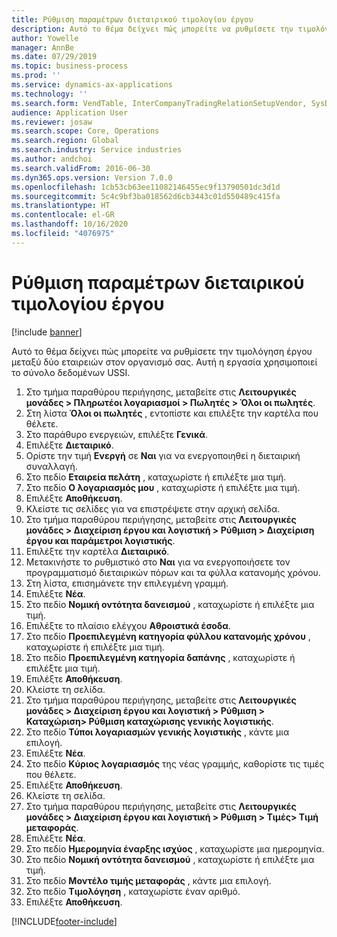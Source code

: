 ```yaml
---
title: Ρύθμιση παραμέτρων διεταιρικού τιμολογίου έργου
description: Αυτό το θέμα δείχνει πώς μπορείτε να ρυθμίσετε την τιμολόγηση έργου μεταξύ δύο εταιρειών στον οργανισμό σας.
author: Yowelle
manager: AnnBe
ms.date: 07/29/2019
ms.topic: business-process
ms.prod: ''
ms.service: dynamics-ax-applications
ms.technology: ''
ms.search.form: VendTable, InterCompanyTradingRelationSetupVendor, SysDataAreaSelectLookup, ProjParameters, ProjPosting, ProjTransferPrice
audience: Application User
ms.reviewer: josaw
ms.search.scope: Core, Operations
ms.search.region: Global
ms.search.industry: Service industries
ms.author: andchoi
ms.search.validFrom: 2016-06-30
ms.dyn365.ops.version: Version 7.0.0
ms.openlocfilehash: 1cb53cb63ee11082146455ec9f13790501dc3d1d
ms.sourcegitcommit: 5c4c9bf3ba018562d6cb3443c01d550489c415fa
ms.translationtype: HT
ms.contentlocale: el-GR
ms.lasthandoff: 10/16/2020
ms.locfileid: "4076975"
---
```

# <a name="configure-intercompany-project-invoicing"></a>Ρύθμιση παραμέτρων διεταιρικού τιμολογίου έργου

[!include [banner](../../includes/banner.md)]

Αυτό το θέμα δείχνει πώς μπορείτε να ρυθμίσετε την τιμολόγηση έργου μεταξύ δύο εταιρειών στον οργανισμό σας. Αυτή η εργασία χρησιμοποιεί το σύνολο δεδομένων USSI.

1. Στο τμήμα παραθύρου περιήγησης, μεταβείτε στις **Λειτουργικές μονάδες > Πληρωτέοι λογαριασμοί > Πωλητές > Όλοι οι πωλητές**.
2. Στη λίστα **Όλοι οι πωλητές** , εντοπίστε και επιλέξτε την καρτέλα που θέλετε.
3. Στο παράθυρο ενεργειών, επιλέξτε **Γενικά**.
4. Επιλέξτε **Διεταιρικό**.
5. Ορίστε την τιμή **Ενεργή** σε **Ναι** για να ενεργοποιηθεί η διεταιρική συναλλαγή.
6. Στο πεδίο **Εταιρεία πελάτη** , καταχωρίστε ή επιλέξτε μια τιμή.
7. Στο πεδίο **Ο λογαριασμός μου** , καταχωρίστε ή επιλέξτε μια τιμή.
8. Επιλέξτε **Αποθήκευση**.
9. Κλείστε τις σελίδες για να επιστρέψετε στην αρχική σελίδα.
10. Στο τμήμα παραθύρου περιήγησης, μεταβείτε στις **Λειτουργικές μονάδες > Διαχείριση έργου και λογιστική > Ρύθμιση > Διαχείριση έργου και παράμετροι λογιστικής**.
11. Επιλέξτε την καρτέλα **Διεταιρικό**.
12. Μετακινήστε το ρυθμιστικό στο **Ναι** για να ενεργοποιήσετε τον προγραμματισμό διεταιρικών πόρων και τα φύλλα κατανομής χρόνου.
13. Στη λίστα, επισημάνετε την επιλεγμένη γραμμή.
14. Επιλέξτε **Νέα**.
15. Στο πεδίο **Νομική οντότητα δανεισμού** , καταχωρίστε ή επιλέξτε μια τιμή.
16. Επιλέξτε το πλαίσιο ελέγχου **Αθροιστικά έσοδα**.
17. Στο πεδίο **Προεπιλεγμένη κατηγορία φύλλου κατανομής χρόνου** , καταχωρίστε ή επιλέξτε μια τιμή.
18. Στο πεδίο **Προεπιλεγμένη κατηγορία δαπάνης** , καταχωρίστε ή επιλέξτε μια τιμή.
19. Επιλέξτε **Αποθήκευση**.
20. Κλείστε τη σελίδα.
21. Στο τμήμα παραθύρου περιήγησης, μεταβείτε στις **Λειτουργικές μονάδες > Διαχείριση έργου και λογιστική > Ρύθμιση > Καταχώριση> Ρύθμιση καταχώρισης γενικής λογιστικής**.
22. Στο πεδίο **Τύποι λογαριασμών γενικής λογιστικής** , κάντε μια επιλογή.
23. Επιλέξτε **Νέα**.
24. Στο πεδίο **Κύριος λογαριασμός** της νέας γραμμής, καθορίστε τις τιμές που θέλετε.
25. Επιλέξτε **Αποθήκευση**.
26. Κλείστε τη σελίδα.
27. Στο τμήμα παραθύρου περιήγησης, μεταβείτε στις **Λειτουργικές μονάδες > Διαχείριση έργου και λογιστική > Ρύθμιση > Τιμές> Τιμή μεταφοράς**.
28. Επιλέξτε **Νέα**.
29. Στο πεδίο **Ημερομηνία έναρξης ισχύος** , καταχωρίστε μια ημερομηνία.
30. Στο πεδίο **Νομική οντότητα δανεισμού** , καταχωρίστε ή επιλέξτε μια τιμή.
31. Στο πεδίο **Μοντέλο τιμής μεταφοράς** , κάντε μια επιλογή.
32. Στο πεδίο **Τιμολόγηση** , καταχωρίστε έναν αριθμό.
33. Επιλέξτε **Αποθήκευση**.



[!INCLUDE[footer-include](../../includes/footer-banner.md)]